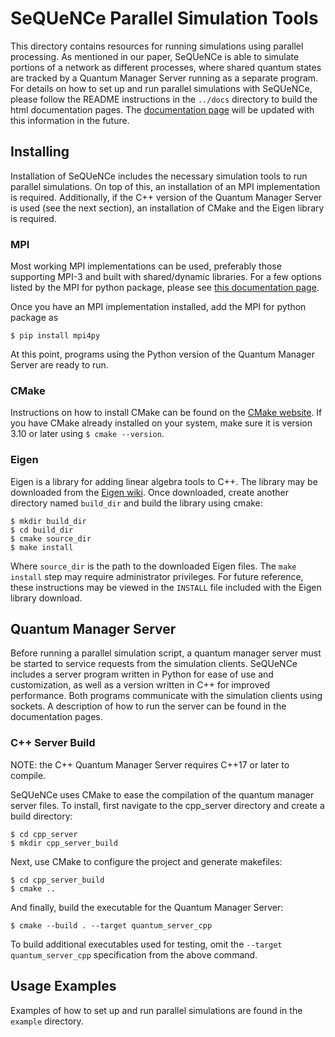 # SeQUeNCe Parallel Simulation Tools

This directory contains resources for running simulations using parallel processing. As mentioned in our paper, SeQUeNCe is able to simulate portions of a network as different processes, where shared quantum states are tracked by a Quantum Manager Server running as a separate program.
For details on how to set up and run parallel simulations with SeQUeNCe, please follow the README instructions in the `../docs` directory to build the html documentation pages.
The [documentation page](https://sequence-toolbox.github.io/) will be updated with this information in the future.

## Installing
Installation of SeQUeNCe includes the necessary simulation tools to run parallel simulations. On top of this, an installation of an MPI implementation is required. Additionally, if the C++ version of the Quantum Manager Server is used (see the next section), an installation of CMake and the Eigen library is required.

### MPI
Most working MPI implementations can be used, preferably those supporting MPI-3 and built with shared/dynamic libraries. For a few options listed by the MPI for python package, please see [this documentation page](https://mpi4py.readthedocs.io/en/stable/appendix.html#building-mpi).

Once you have an MPI implementation installed, add the MPI for python package as
```
$ pip install mpi4py
```
At this point, programs using the Python version of the Quantum Manager Server are ready to run.

### CMake
Instructions on how to install CMake can be found on the [CMake website](https://cmake.org/install/). If you have CMake already installed on your system, make sure it is version 3.10 or later using `$ cmake --version`.

### Eigen
Eigen is a library for adding linear algebra tools to C++. The library may be downloaded from the [Eigen wiki](http://eigen.tuxfamily.org/index.php?title=Main_Page#Download). Once downloaded, create another directory named `build_dir` and build the library using cmake:
```
$ mkdir build_dir
$ cd build_dir
$ cmake source_dir
$ make install
```
Where `source_dir` is the path to the downloaded Eigen files. The `make install` step may require administrator privileges. For future reference, these instructions may be viewed in the `INSTALL` file included with the Eigen library download.

## Quantum Manager Server
Before running a parallel simulation script, a quantum manager server must be started to service requests from the simulation clients. SeQUeNCe includes a server program written in Python for ease of use and customization, as well as a version written in C++ for improved performance. Both programs communicate with the simulation clients using sockets.
A description of how to run the server can be found in the documentation pages.

### C++ Server Build
NOTE: the C++ Quantum Manager Server requires C++17 or later to compile.

SeQUeNCe uses CMake to ease the compilation of the quantum manager server files. To install, first navigate to the cpp\_server directory and create a build directory:
```
$ cd cpp_server
$ mkdir cpp_server_build
```
Next, use CMake to configure the project and generate makefiles:
```
$ cd cpp_server_build
$ cmake ..
```
And finally, build the executable for the Quantum Manager Server:
```
$ cmake --build . --target quantum_server_cpp
```
To build additional executables used for testing, omit the `--target quantum_server_cpp` specification from the above command.

## Usage Examples
Examples of how to set up and run parallel simulations are found in the `example` directory.

